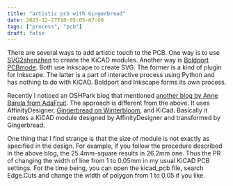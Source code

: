 ```yaml
---
title: "artistic pcb with Gingerbread"
date: 2023-12-27T10:05:05-07:00
tags: ["process", "pcb"]
draft: false
---
```


There are several ways to add artistic touch to the PCB. One way is to use [SVG2shenzhen](https://github.com/badgeek/svg2shenzhen) to create the KiCAD modules. Another way is [Boldport PCBmode](https://github.com/boldport/pcbmode). Both use Inkscape to create SVG. The former is a kind of plugin for Inkscape. The latter is a part of interactive process using Python and has nothing to do with KiCAD. Boldport and Inkscape forms its own process.

Recently I noticed an OSHPark blog that mentioned [another blog by Anne Barela from AdaFruit](https://learn.adafruit.com/making-pcb-art-with-gingerbread-and-kicad). The approach is different from the above. It uses AffinityDesigner, [Gingerbread on Winterbloom](https://gingerbread.wntr.dev), and KiCad. Basically it creates a KiCAD module designed by AffinityDesigner and transformed by Gingerbread.

One thing that I find strange is that the size of module is not exactly as specified in the design. For example, if you follow the procedure described in the above blog, the 25.4mm-square results in 26.2mm one. Thus the PR of changing the width of line from 1 to 0.05mm in my usual KiCAD PCB settings. For the time being, you can open the kicad_pcb file, search Edge.Cuts and change the width of polygon from 1 to 0.05 if you like.

